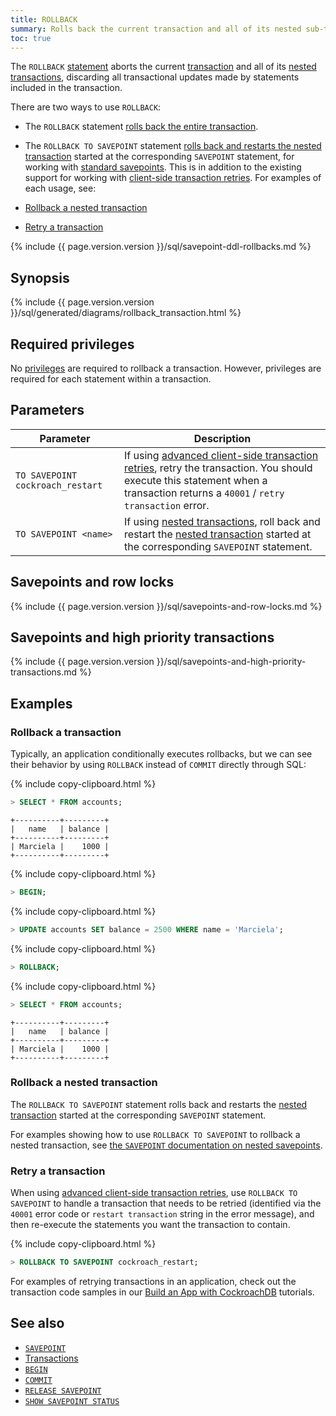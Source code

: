 ```yaml
---
title: ROLLBACK
summary: Rolls back the current transaction and all of its nested sub-transactions, discarding all transactional updates made by statements inside the transaction.
toc: true
---
```


The `ROLLBACK` [statement](sql-statements.html) aborts the current [transaction](transactions.html) and all of its [nested transactions](transactions.html#nested-transactions), discarding all transactional updates made by statements included in the transaction.

There are two ways to use `ROLLBACK`:

- The `ROLLBACK` statement [rolls back the entire transaction](#rollback-a-transaction).

-  The `ROLLBACK TO SAVEPOINT` statement [rolls back and restarts the nested transaction](#rollback-a-nested-transaction) started at the corresponding `SAVEPOINT` statement, for working with [standard savepoints](savepoint.html#savepoints-for-nested-transactions).  This is in addition to the existing support for working with [client-side transaction retries](transactions.html#client-side-intervention).  For examples of each usage, see:

  - [Rollback a nested transaction](#rollback-a-nested-transaction)
  - [Retry a transaction](#retry-a-transaction)

{% include {{ page.version.version }}/sql/savepoint-ddl-rollbacks.md %}

## Synopsis

<div>
{% include {{ page.version.version }}/sql/generated/diagrams/rollback_transaction.html %}
</div>

## Required privileges

No [privileges](authorization.html#assign-privileges) are required to rollback a transaction. However, privileges are required for each statement within a transaction.

## Parameters

 Parameter | Description
-----------|-------------
 `TO SAVEPOINT cockroach_restart` | If using [advanced client-side transaction retries](advanced-client-side-transaction-retries.html), retry the transaction. You should execute this statement when a transaction returns a `40001` / `retry transaction` error.
 `TO SAVEPOINT <name>` | If using [nested transactions](savepoint.html#savepoints-for-nested-transactions), roll back and restart the [nested transaction](transactions.html#nested-transactions) started at the corresponding `SAVEPOINT` statement.

## Savepoints and row locks

{% include {{ page.version.version }}/sql/savepoints-and-row-locks.md %}

## Savepoints and high priority transactions

{% include {{ page.version.version }}/sql/savepoints-and-high-priority-transactions.md %}

## Examples

### Rollback a transaction

Typically, an application conditionally executes rollbacks, but we can see their behavior by using `ROLLBACK` instead of `COMMIT` directly through SQL:

{% include copy-clipboard.html %}
~~~ sql
> SELECT * FROM accounts;
~~~

~~~
+----------+---------+
|   name   | balance |
+----------+---------+
| Marciela |    1000 |
+----------+---------+
~~~

{% include copy-clipboard.html %}
~~~ sql
> BEGIN;
~~~

{% include copy-clipboard.html %}
~~~ sql
> UPDATE accounts SET balance = 2500 WHERE name = 'Marciela';
~~~

{% include copy-clipboard.html %}
~~~ sql
> ROLLBACK;
~~~

{% include copy-clipboard.html %}
~~~ sql
> SELECT * FROM accounts;
~~~

~~~
+----------+---------+
|   name   | balance |
+----------+---------+
| Marciela |    1000 |
+----------+---------+
~~~

### Rollback a nested transaction

The `ROLLBACK TO SAVEPOINT` statement rolls back and restarts the [nested transaction](transactions.html#nested-transactions) started at the corresponding `SAVEPOINT` statement.

For examples showing how to use `ROLLBACK TO SAVEPOINT` to rollback a nested transaction, see [the `SAVEPOINT` documentation on nested savepoints](savepoint.html#savepoints-for-nested-transactions).

### Retry a transaction

When using [advanced client-side transaction retries](advanced-client-side-transaction-retries.html), use `ROLLBACK TO SAVEPOINT` to handle a transaction that needs to be retried (identified via the `40001` error code or `restart transaction` string in the error message), and then re-execute the statements you want the transaction to contain.

{% include copy-clipboard.html %}
~~~ sql
> ROLLBACK TO SAVEPOINT cockroach_restart;
~~~

For examples of retrying transactions in an application, check out the transaction code samples in our [Build an App with CockroachDB](hello-world-example-apps.html) tutorials.

## See also

- [`SAVEPOINT`](savepoint.html)
- [Transactions](transactions.html)
- [`BEGIN`](begin-transaction.html)
- [`COMMIT`](commit-transaction.html)
- [`RELEASE SAVEPOINT`](release-savepoint.html)
- [`SHOW SAVEPOINT STATUS`](show-savepoint-status.html)
